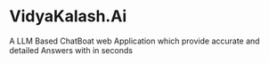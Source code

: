 # VidyaKalash.Ai
A LLM Based ChatBoat web Application which provide accurate and detailed Answers with in seconds
